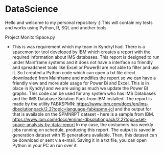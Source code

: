 # DataScience
Hello and welcome to my personal repository :) This will contain my tests and works using Python, R, SQL and another tools.

Project MonitorSpace.py
- This is was requirement which my team in Kyndryl had. There is a spacemonitor tool developed by IBM which creates a report with the required information about IMS databases. This report is designed to run under Mainframe systems and it does not have a interface so friendly and spreadsheet tools like Excel or PowerBI are not able to filter and use it. 
So I created a Python code which can open a txt file direct downloaded from Mainframe and modifies the report so we can have a friendly view and more able usage for Power Bi and Excel. This is in place in Kyndryl and we are using as much we update the Power BI graphs.
This code can be used for any system who has IMS Databases and the IMS Database Solution Pack from IBM installed. The report is made by the utility FABKSPMN: https://www.ibm.com/docs/en/ims-dbsolutionpack/2.2?topic=language-fabkspmn-jcl and the output for that is available on the SPMNRPT dataset - here is a sample from IBM. https://www.ibm.com/docs/en/ims-dbsolutionpack/2.2?topic=set-space-analysis-by-data-report
In my case, the costumers has weekly jobs running on schedule, producing this report. The output is saved in generation dataset with 15 generations available. Then, this dataset can be download or sent via e-mail. Saving it in a txt file, you can open Python in your PC an run over it.
